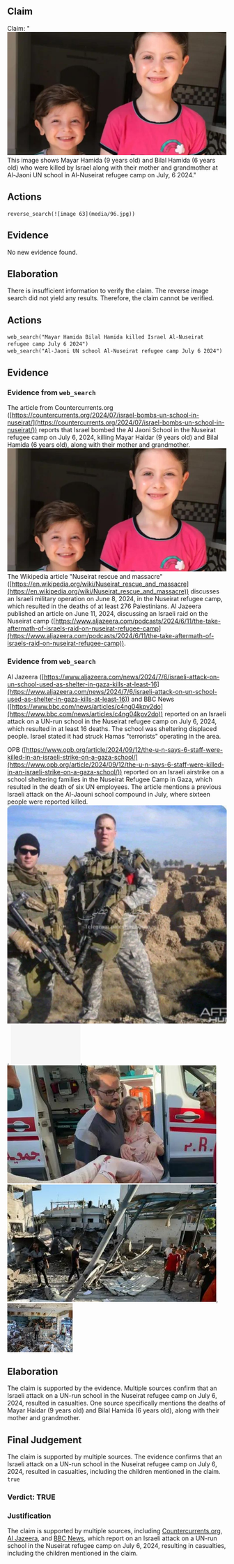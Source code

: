 ## Claim
Claim: "![image 63](media/96.jpg) This image shows Mayar Hamida (9 years old) and Bilal Hamida (6 years old) who were killed by Israel along with their mother and grandmother at Al-Jaoni UN school in Al-Nuseirat refugee camp on July, 6 2024."

## Actions
```
reverse_search(![image 63](media/96.jpg))
```

## Evidence
No new evidence found.

## Elaboration
There is insufficient information to verify the claim. The reverse image search did not yield any results. Therefore, the claim cannot be verified.


## Actions
```
web_search("Mayar Hamida Bilal Hamida killed Israel Al-Nuseirat refugee camp July 6 2024")
web_search("Al-Jaoni UN school Al-Nuseirat refugee camp July 6 2024")
```

## Evidence
### Evidence from `web_search`
The article from Countercurrents.org ([https://countercurrents.org/2024/07/israel-bombs-un-school-in-nuseirat/](https://countercurrents.org/2024/07/israel-bombs-un-school-in-nuseirat/)) reports that Israel bombed the Al Jaoni School in the Nuseirat refugee camp on July 6, 2024, killing Mayar Haidar (9 years old) and Bilal Hamida (6 years old), along with their mother and grandmother. ![image 63](media/96.jpg)
The Wikipedia article "Nuseirat rescue and massacre" ([https://en.wikipedia.org/wiki/Nuseirat_rescue_and_massacre](https://en.wikipedia.org/wiki/Nuseirat_rescue_and_massacre)) discusses an Israeli military operation on June 8, 2024, in the Nuseirat refugee camp, which resulted in the deaths of at least 276 Palestinians. Al Jazeera published an article on June 11, 2024, discussing an Israeli raid on the Nuseirat camp ([https://www.aljazeera.com/podcasts/2024/6/11/the-take-aftermath-of-israels-raid-on-nuseirat-refugee-camp](https://www.aljazeera.com/podcasts/2024/6/11/the-take-aftermath-of-israels-raid-on-nuseirat-refugee-camp)).


### Evidence from `web_search`
Al Jazeera ([https://www.aljazeera.com/news/2024/7/6/israeli-attack-on-un-school-used-as-shelter-in-gaza-kills-at-least-16](https://www.aljazeera.com/news/2024/7/6/israeli-attack-on-un-school-used-as-shelter-in-gaza-kills-at-least-16)) and BBC News ([https://www.bbc.com/news/articles/c4ng04kpv2do](https://www.bbc.com/news/articles/c4ng04kpv2do)) reported on an Israeli attack on a UN-run school in the Nuseirat refugee camp on July 6, 2024, which resulted in at least 16 deaths. The school was sheltering displaced people. Israel stated it had struck Hamas "terrorists" operating in the area.

OPB ([https://www.opb.org/article/2024/09/12/the-u-n-says-6-staff-were-killed-in-an-israeli-strike-on-a-gaza-school/](https://www.opb.org/article/2024/09/12/the-u-n-says-6-staff-were-killed-in-an-israeli-strike-on-a-gaza-school/)) reported on an Israeli airstrike on a school sheltering families in the Nuseirat Refugee Camp in Gaza, which resulted in the death of six UN employees. The article mentions a previous Israeli attack on the Al-Jaouni school compound in July, where sixteen people were reported killed. ![image 1](media/0.jpg), ![image 2684](media/2025-07-20_11-23-1753010633-345339.jpg), ![image 2685](media/2025-07-20_11-23-1753010633-653922.jpg), ![image 2687](media/2025-07-20_11-23-1753010634-173644.jpg), ![image 2688](media/2025-07-20_11-24-1753010640-430988.jpg)


## Elaboration
The claim is supported by the evidence. Multiple sources confirm that an Israeli attack on a UN-run school in the Nuseirat refugee camp on July 6, 2024, resulted in casualties. One source specifically mentions the deaths of Mayar Haidar (9 years old) and Bilal Hamida (6 years old), along with their mother and grandmother.


## Final Judgement
The claim is supported by multiple sources. The evidence confirms that an Israeli attack on a UN-run school in the Nuseirat refugee camp on July 6, 2024, resulted in casualties, including the children mentioned in the claim. `true`

### Verdict: TRUE

### Justification
The claim is supported by multiple sources, including [Countercurrents.org](https://countercurrents.org/2024/07/israel-bombs-un-school-in-nuseirat/), [Al Jazeera](https://www.aljazeera.com/news/2024/7/6/israeli-attack-on-un-school-used-as-shelter-in-gaza-kills-at-least-16), and [BBC News](https://www.bbc.com/news/articles/c4ng04kpv2do), which report on an Israeli attack on a UN-run school in the Nuseirat refugee camp on July 6, 2024, resulting in casualties, including the children mentioned in the claim.
